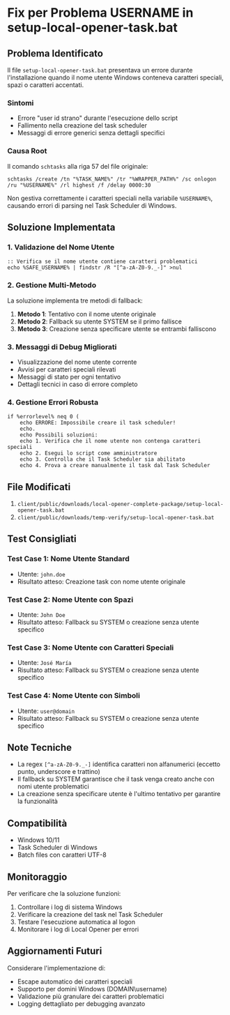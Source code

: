 # Fix per Problema USERNAME in setup-local-opener-task.bat

## Problema Identificato

Il file `setup-local-opener-task.bat` presentava un errore durante l'installazione quando il nome utente Windows conteneva caratteri speciali, spazi o caratteri accentati.

### Sintomi
- Errore "user id strano" durante l'esecuzione dello script
- Fallimento nella creazione del task scheduler
- Messaggi di errore generici senza dettagli specifici

### Causa Root
Il comando `schtasks` alla riga 57 del file originale:
```batch
schtasks /create /tn "%TASK_NAME%" /tr "%WRAPPER_PATH%" /sc onlogon /ru "%USERNAME%" /rl highest /f /delay 0000:30
```

Non gestiva correttamente i caratteri speciali nella variabile `%USERNAME%`, causando errori di parsing nel Task Scheduler di Windows.

## Soluzione Implementata

### 1. Validazione del Nome Utente
```batch
:: Verifica se il nome utente contiene caratteri problematici
echo %SAFE_USERNAME% | findstr /R "[^a-zA-Z0-9._-]" >nul
```

### 2. Gestione Multi-Metodo
La soluzione implementa tre metodi di fallback:

1. **Metodo 1**: Tentativo con il nome utente originale
2. **Metodo 2**: Fallback su utente SYSTEM se il primo fallisce
3. **Metodo 3**: Creazione senza specificare utente se entrambi falliscono

### 3. Messaggi di Debug Migliorati
- Visualizzazione del nome utente corrente
- Avvisi per caratteri speciali rilevati
- Messaggi di stato per ogni tentativo
- Dettagli tecnici in caso di errore completo

### 4. Gestione Errori Robusta
```batch
if %errorlevel% neq 0 (
    echo ERRORE: Impossibile creare il task scheduler!
    echo.
    echo Possibili soluzioni:
    echo 1. Verifica che il nome utente non contenga caratteri speciali
    echo 2. Esegui lo script come amministratore
    echo 3. Controlla che il Task Scheduler sia abilitato
    echo 4. Prova a creare manualmente il task dal Task Scheduler
```

## File Modificati

1. `client/public/downloads/local-opener-complete-package/setup-local-opener-task.bat`
2. `client/public/downloads/temp-verify/setup-local-opener-task.bat`

## Test Consigliati

### Test Case 1: Nome Utente Standard
- Utente: `john.doe`
- Risultato atteso: Creazione task con nome utente originale

### Test Case 2: Nome Utente con Spazi
- Utente: `John Doe`
- Risultato atteso: Fallback su SYSTEM o creazione senza utente specifico

### Test Case 3: Nome Utente con Caratteri Speciali
- Utente: `José María`
- Risultato atteso: Fallback su SYSTEM o creazione senza utente specifico

### Test Case 4: Nome Utente con Simboli
- Utente: `user@domain`
- Risultato atteso: Fallback su SYSTEM o creazione senza utente specifico

## Note Tecniche

- La regex `[^a-zA-Z0-9._-]` identifica caratteri non alfanumerici (eccetto punto, underscore e trattino)
- Il fallback su SYSTEM garantisce che il task venga creato anche con nomi utente problematici
- La creazione senza specificare utente è l'ultimo tentativo per garantire la funzionalità

## Compatibilità

- Windows 10/11
- Task Scheduler di Windows
- Batch files con caratteri UTF-8

## Monitoraggio

Per verificare che la soluzione funzioni:
1. Controllare i log di sistema Windows
2. Verificare la creazione del task nel Task Scheduler
3. Testare l'esecuzione automatica al logon
4. Monitorare i log di Local Opener per errori

## Aggiornamenti Futuri

Considerare l'implementazione di:
- Escape automatico dei caratteri speciali
- Supporto per domini Windows (DOMAIN\username)
- Validazione più granulare dei caratteri problematici
- Logging dettagliato per debugging avanzato
